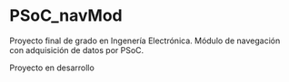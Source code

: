 # PSoC_navMod
Proyecto final de grado en Ingenería Electrónica. Módulo de navegación con adquisición de datos por PSoC.

Proyecto en desarrollo
